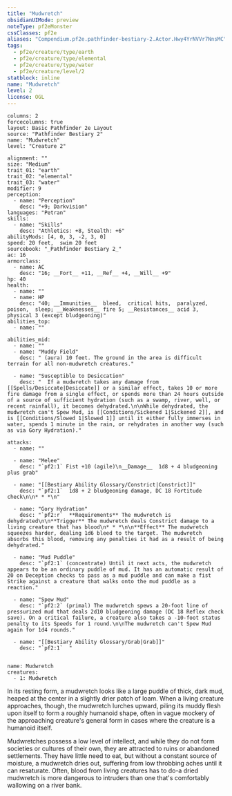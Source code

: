 ```yaml
---
title: "Mudwretch"
obsidianUIMode: preview
noteType: pf2eMonster
cssClasses: pf2e
aliases: "Compendium.pf2e.pathfinder-bestiary-2.Actor.Hwy4YrNVVr7NnsMC" 
tags:
  - pf2e/creature/type/earth
  - pf2e/creature/type/elemental
  - pf2e/creature/type/water
  - pf2e/creature/level/2
statblock: inline
name: "Mudwretch"
level: 2
license: OGL
---
```


```statblock
columns: 2
forcecolumns: true
layout: Basic Pathfinder 2e Layout
source: "Pathfinder Bestiary 2"
name: "Mudwretch"
level: "Creature 2"

alignment: ""
size: "Medium"
trait_01: "earth"
trait_02: "elemental"
trait_03: "water"
modifier: 9
perception:
  - name: "Perception"
    desc: "+9; Darkvision"
languages: "Petran"
skills:
  - name: "Skills"
    desc: "Athletics: +8, Stealth: +6"
abilityMods: [4, 0, 3, -2, 3, 0]
speed: 20 feet,  swim 20 feet
sourcebook: "_Pathfinder Bestiary 2_"
ac: 16
armorclass:
  - name: AC
    desc: "16; __Fort__ +11, __Ref__ +4, __Will__ +9"
hp: 40
health:
  - name: ""
  - name: HP
    desc: "40; __Immunities__  bleed,  critical hits,  paralyzed,  poison,  sleep; __Weaknesses__ fire 5; __Resistances__ acid 3, physical 3 (except bludgeoning)"
abilities_top:
  - name: ""

abilities_mid:
  - name: ""
  - name: "Muddy Field"
    desc: " (aura) 10 feet. The ground in the area is difficult terrain for all non-mudwretch creatures."

  - name: "Susceptible to Desiccation"
    desc: "  If a mudwretch takes any damage from [[Spells/Desiccate|Desiccate]] or a similar effect, takes 10 or more fire damage from a single effect, or spends more than 24 hours outside of a source of sufficient hydration (such as a swamp, river, well, or recent rainfall), it becomes dehydrated.\n\nWhile dehydrated, the mudwretch can't Spew Mud, is [[Conditions/Sickened 1|Sickened 2]], and is [[Conditions/Slowed 1|Slowed 1]] until it either fully immerses in water, spends 1 minute in the rain, or rehydrates in another way (such as via Gory Hydration)."

attacks:
  - name: ""

  - name: "Melee"
    desc: "`pf2:1` Fist +10 (agile)\n__Damage__  1d8 + 4 bludgeoning plus grab"

  - name: "[[Bestiary Ability Glossary/Constrict|Constrict]]"
    desc: "`pf2:1`  1d8 + 2 bludgeoning damage, DC 18 Fortitude check\n\n* * *\n"

  - name: "Gory Hydration"
    desc: "`pf2:r`  **Requirements** The mudwretch is dehydrated\n\n**Trigger** The mudwretch deals Constrict damage to a living creature that has blood\n* * *\n\n**Effect** The mudwretch squeezes harder, dealing 1d6 bleed to the target. The mudwretch absorbs this blood, removing any penalties it had as a result of being dehydrated."

  - name: "Mud Puddle"
    desc: "`pf2:1` (concentrate) Until it next acts, the mudwretch appears to be an ordinary puddle of mud. It has an automatic result of 20 on Deception checks to pass as a mud puddle and can make a fist Strike against a creature that walks onto the mud puddle as a reaction."

  - name: "Spew Mud"
    desc: "`pf2:2` (primal) The mudwretch spews a 20-foot line of pressurized mud that deals 2d10 bludgeoning damage (DC 18 Reflex check save). On a critical failure, a creature also takes a -10-foot status penalty to its Speeds for 1 round.\n\nThe mudwretch can't Spew Mud again for 1d4 rounds."

  - name: "[[Bestiary Ability Glossary/Grab|Grab]]"
    desc: "`pf2:1`  "
 
```

```encounter-table
name: Mudwretch
creatures:
  - 1: Mudwretch
```



In its resting form, a mudwretch looks like a large puddle of thick, dark mud, heaped at the center in a slightly drier patch of loam. When a living creature approaches, though, the mudwretch lurches upward, piling its muddy flesh upon itself to form a roughly humanoid shape, often in vague mockery of the approaching creature's general form in cases where the creature is a humanoid itself.

Mudwretches possess a low level of intellect, and while they do not form societies or cultures of their own, they are attracted to ruins or abandoned settlements. They have little need to eat, but without a constant source of moisture, a mudwretch dries out, suffering from low throbbing aches until it can resaturate. Often, blood from living creatures has to do-a dried mudwretch is more dangerous to intruders than one that's comfortably wallowing on a river bank.

